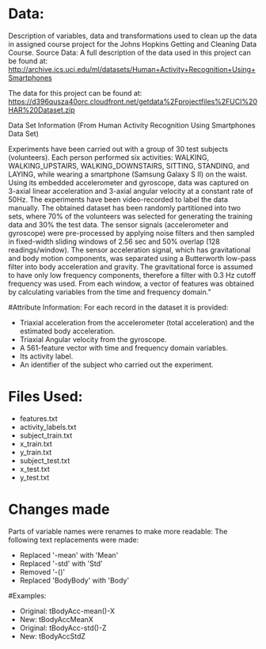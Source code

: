 # Data:
Description of variables, data and transformations used to clean up the data in assigned course project for the Johns Hopkins Getting and Cleaning Data Course.
Source Data:
A full description of the data used in this project can be found at:
http://archive.ics.uci.edu/ml/datasets/Human+Activity+Recognition+Using+Smartphones

The data for this project can be found at: https://d396qusza40orc.cloudfront.net/getdata%2Fprojectfiles%2FUCI%20HAR%20Dataset.zip

Data Set Information (From Human Activity Recognition Using Smartphones Data Set)

Experiments have been carried out with a group of 30 test subjects (volunteers). Each person performed six activities: WALKING, WALKING_UPSTAIRS, WALKING_DOWNSTAIRS, SITTING, STANDING, and LAYING, while wearing a smartphone (Samsung Galaxy S II) on the waist. Using its embedded accelerometer and gyroscope, data was captured on 3-axial linear acceleration and 3-axial angular velocity at a constant rate of 50Hz. The experiments have been video-recorded to label the data manually. The obtained dataset has been randomly partitioned into two sets, where 70% of the volunteers was selected for generating the training data and 30% the test data.
The sensor signals (accelerometer and gyroscope) were pre-processed by applying noise filters and then sampled in fixed-width sliding windows of 2.56 sec and 50% overlap (128 readings/window). The sensor acceleration signal, which has gravitational and body motion components, was separated using a Butterworth low-pass filter into body acceleration and gravity. The gravitational force is assumed to have only low frequency components, therefore a filter with 0.3 Hz cutoff frequency was used. From each window, a vector of features was obtained by calculating variables from the time and frequency domain.”

#Attribute Information:
For each record in the dataset it is provided:
  -	Triaxial acceleration from the accelerometer (total acceleration) and the estimated body acceleration.
  -	Triaxial Angular velocity from the gyroscope.
  -	A 561-feature vector with time and frequency domain variables.
  -	Its activity label.
  -	An identifier of the subject who carried out the experiment.

# Files Used:
  - features.txt
  -	activity_labels.txt
  -	subject_train.txt
  -	x_train.txt
  -	y_train.txt
  -	subject_test.txt
  -	x_test.txt
  -	y_test.txt

# Changes made 
Parts of variable names were renames to make more readable:
  The following text replacements were made:
  - Replaced '-mean' with 'Mean' 
  - Replaced '-std' with 'Std' 
  - Removed '-()'
  - Replaced 'BodyBody' with 'Body'

#Examples: 
  - Original: tBodyAcc-mean()-X
  - New: tBodyAccMeanX
  - Original: tBodyAcc-std()-Z
  - New: tBodyAccStdZ
